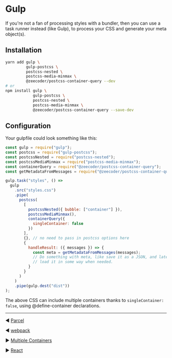 # Gulp

If you're not a fan of processing styles with a bundler, then you can use a task
runner instead (like Gulp), to process your CSS and generate your meta object(s).

## Installation

```sh
yarn add gulp \
         gulp-postcss \
         postcss-nested \
         postcss-media-minmax \
         @zeecoder/postcss-container-query --dev
# or
npm install gulp \
            gulp-postcss \
            postcss-nested \
            postcss-media-minmax \
            @zeecoder/postcss-container-query --save-dev
```

## Configuration

Your gulpfile could look something like this:

```js
const gulp = require("gulp");
const postcss = require("gulp-postcss");
const postcssNested = require("postcss-nested");
const postcssMediaMinmax = require("postcss-media-minmax");
const containerQuery = require("@zeecoder/postcss-container-query");
const getMetadataFromMessages = require("@zeecoder/postcss-container-query/lib/getMetadataFromMessages");

gulp.task("styles", () =>
  gulp
    .src("styles.css")
    .pipe(
      postcss(
        [
          postcssNested({ bubble: ["container"] }),
          postcssMediaMinmax(),
          containerQuery({
            singleContainer: false
          })
        ],
        {}, // no need to pass in postcss options here
        {
          handleResult: ({ messages }) => {
            const meta = getMetadataFromMessages(messages);
            // Do something with meta, like save it as a JSON, and later import /
            // load it in some way when needed.
          }
        }
      )
    )
    .pipe(gulp.dest("dist"))
);
```

The above CSS can include multiple containers thanks to `singleContainer: false`,
using @define-container declarations.

---

◀️️ [Parcel](parcel.md)

◀️️ [webpack](webpack.md)

▶️ [Multiple Containers](multiple-containers.md)

▶️ [React](react.md)
